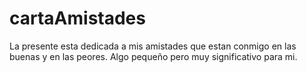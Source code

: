 # cartaAmistades
La presente esta dedicada a mis amistades que estan conmigo en las buenas y en las peores.
Algo pequeño pero muy significativo para mi.